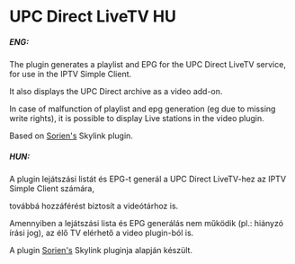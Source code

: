 # UPC Direct LiveTV HU

##### ENG:

The plugin generates a playlist and EPG for the UPC Direct LiveTV service, for use in the IPTV Simple Client.

It also displays the UPC Direct archive as a video add-on.

In case of malfunction of playlist and epg generation (eg due to missing write rights), it is possible to display Live stations in the video plugin.

Based on [Sorien's](https://github.com/Sorien/plugin.video.sl) Skylink plugin.



##### HUN:

A plugin lejátszási listát és EPG-t generál a UPC Direct LiveTV-hez az IPTV Simple Client számára,

továbbá hozzáférést biztosít a videótárhoz is.

Amennyiben a lejátszási lista és EPG generálás nem működik (pl.: hiányzó írási jog), az élő TV elérhető a video plugin-ból is.

A plugin [Sorien's](https://github.com/Sorien/plugin.video.sl) Skylink pluginja alapján készült.

